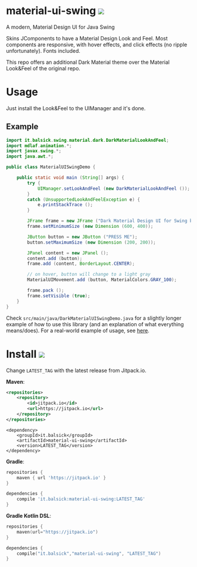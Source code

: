 # material-ui-swing [![](https://jitpack.io/v/balsick/material-ui-swing.svg)](https://jitpack.io/#balsick/material-ui-swing)

A modern, Material Design UI for Java Swing

Skins JComponents to have a Material Design Look and Feel. Most components are responsive, with hover effects, and click effects (no ripple unfortunately). Fonts included.

This repo offers an additional Dark Material theme over the Material Look&Feel of the original repo.

# Usage

Just install the Look&Feel to the UIManager and it's done. 

## Example

````java
import it.balsick.swing.material.dark.DarkMaterialLookAndFeel;
import mdlaf.animation.*;
import javax.swing.*;
import java.awt.*;

public class MaterialUISwingDemo {

	public static void main (String[] args) {
		try {
			UIManager.setLookAndFeel (new DarkMaterialLookAndFeel ());
		}
		catch (UnsupportedLookAndFeelException e) {
			e.printStackTrace ();
		}

		JFrame frame = new JFrame ("Dark Material Design UI for Swing by atharva washimkar");
		frame.setMinimumSize (new Dimension (600, 400));

		JButton button = new JButton ("PRESS ME");
		button.setMaximumSize (new Dimension (200, 200));

		JPanel content = new JPanel ();
		content.add (button);
		frame.add (content, BorderLayout.CENTER);

		// on hover, button will change to a light gray
		MaterialUIMovement.add (button, MaterialColors.GRAY_100);

		frame.pack ();
		frame.setVisible (true);
	}
}
````

Check `src/main/java/DarkMaterialUISwingDemo.java` for a slightly longer example of how to use this library (and an explanation of what everything means/does).
For a real-world example of usage, see [here](https://github.com/atarw/washer-chess).

# Install [![](https://jitpack.io/v/balsick/material-ui-swing.svg)](https://jitpack.io/#balsick/material-ui-swing)
Change `LATEST_TAG` with the latest release from Jitpack.io.

**Maven**:
```xml
<repositories>
    <repository>
        <id>jitpack.io</id>
        <url>https://jitpack.io</url>
    </repository>
</repositories>
```
```
<dependency>
    <groupId>it.balsick</groupId>
    <artifactId>material-ui-swing</artifactId>
    <version>LATEST_TAG</version>
</dependency>
```
**Gradle**:
```groovy
repositories {
    maven { url 'https://jitpack.io' }
}

dependencies {
    compile 'it.balsick:material-ui-swing:LATEST_TAG'
}
```
**Gradle Kotlin DSL**:
```kotlin
repositories {
    maven(url="https://jitpack.io")
}

dependencies {
    compile("it.balsick","material-ui-swing", "LATEST_TAG")
}
```
